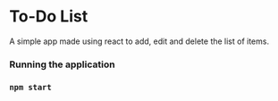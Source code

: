 # To-Do List
A simple app made using react to add, edit and delete the list of items.

### Running the application
### `npm start`


### 
